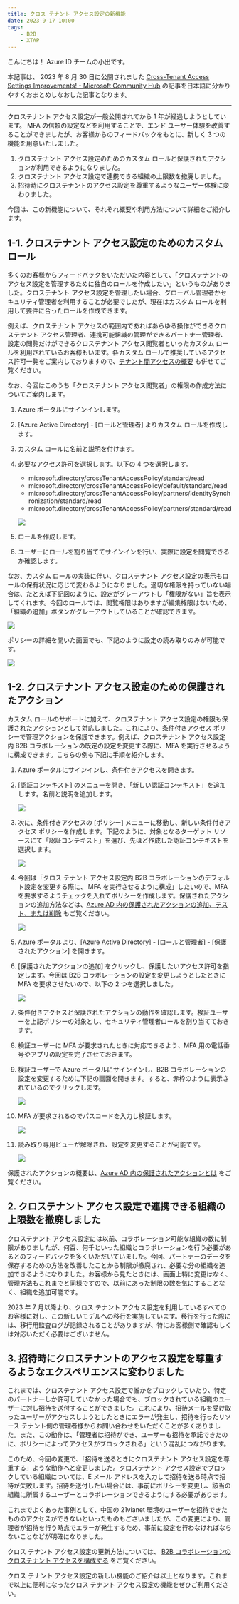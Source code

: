 ```yaml
---
title: クロス テナント アクセス設定の新機能
date: 2023-9-17 10:00
tags:
    - B2B
    - XTAP
---
```


こんにちは！ Azure ID チームの小出です。

本記事は、 2023 年 8 月 30 日に公開されました [Cross-Tenant Access Settings Improvements! - Microsoft Community Hub](https://techcommunity.microsoft.com/t5/microsoft-entra-azure-ad-blog/cross-tenant-access-settings-improvements/ba-p/3822036) の記事を日本語に分かりやすくおまとめしなおした記事となります。

----

クロステナント アクセス設定が一般公開されてから 1 年が経過しようとしています。 MFA の信頼の設定などを利用することで、エンド ユーザー体験を改善することができましたが、お客様からのフィードバックをもとに、新しく 3 つの機能を用意いたしました。

1. クロステナント アクセス設定のためのカスタム ロールと保護されたアクションが利用できるようになりました。
2. クロステナント アクセス設定で連携できる組織の上限数を撤廃しました。
3. 招待時にクロステナントのアクセス設定を尊重するようなユーザー体験に変わりました。

今回は、この新機能について、それぞれ概要や利用方法について詳細をご紹介します。

## 1-1. クロステナント アクセス設定のためのカスタム ロール

多くのお客様からフィードバックをいただいた内容として、「クロステナントのアクセス設定を管理するために独自のロールを作成したい」というものがありました。クロステナント アクセス設定を管理したい場合、グローバル管理者かセキュリティ管理者を利用することが必要でしたが、現在はカスタム ロールを利用して要件に合ったロールを作成できます。

例えば、クロステナント アクセスの範囲内であればあらゆる操作ができるクロステナント アクセス管理者、連携可能組織の管理ができるパートナー管理者、設定の閲覧だけができるクロステナント アクセス閲覧者といったカスタム ロールを利用されているお客様もいます。各カスタム ロールで推奨しているアクセス許可一覧をご案内しておりますので、[テナント間アクセスの概要](https://learn.microsoft.com/ja-jp/azure/active-directory/external-identities/cross-tenant-access-overview#custom-roles-for-managing-cross-tenant-access-settings) も併せてご覧ください。

なお、今回はこのうち「クロステナント アクセス閲覧者」の権限の作成方法についてご案内します。

1. Azure ポータルにサインインします。
2. [Azure Active Directory] - [ロールと管理者] よりカスタム ロールを作成します。
3. カスタム ロールに名前と説明を付けます。
4. 必要なアクセス許可を選択します。以下の 4 つを選択します。

    - microsoft.directory/crossTenantAccessPolicy/standard/read
    - microsoft.directory/crossTenantAccessPolicy/default/standard/read
    - microsoft.directory/crossTenantAccessPolicy/partners/identitySynchronization/standard/read
    - microsoft.directory/crossTenantAccessPolicy/partners/standard/read

    ![](./xtap-new-feature/xtap-new-feature1.png)

5. ロールを作成します。
6. ユーザーにロールを割り当ててサインインを行い、実際に設定を閲覧できるか確認します。

なお、カスタム ロールの実装に伴い、クロステナント アクセス設定の表示もロールの保有状況に応じて変わるようになりました。適切な権限を持っていない場合は、たとえば下記図のように、設定がグレーアウトし「権限がない」旨を表示してくれます。今回のロールでは、閲覧権限はありますが編集権限はないため、「組織の追加」ボタンがグレーアウトしていることが確認できます。

![](./xtap-new-feature/xtap-new-feature2.png)

ポリシーの詳細を開いた画面でも、下記のように設定の読み取りのみが可能です。

![](./xtap-new-feature/xtap-new-feature3.png)

## 1-2. クロステナント アクセス設定のための保護されたアクション

カスタム ロールのサポートに加えて、クロステナント アクセス設定の権限も保護されたアクションとして対応しました。これにより、条件付きアクセス ポリシーで管理アクションを保護できます。例えば、クロステナント アクセス設定内 B2B コラボレーションの既定の設定を変更する際に、MFA を実行させるように構成できます。こちらの例も下記に手順を紹介します。

1. Azure ポータルにサインインし、条件付きアクセスを開きます。
2. [認証コンテキスト] のメニューを開き、「新しい認証コンテキスト」を追加します。名前と説明を追加します。

    ![](./xtap-new-feature/xtap-new-feature4.png)

3. 次に、条件付きアクセスの [ポリシー] メニューに移動し、新しい条件付きアクセス ポリシーを作成します。下記のように、対象となるターゲット リソースにて「認証コンテキスト」を選び、先ほど作成した認証コンテキストを選択します。

    ![](./xtap-new-feature/xtap-new-feature5.png)

4. 今回は「クロス テナント アクセス設定内 B2B コラボレーションのデフォルト設定を変更する際に、 MFA を実行させるように構成」したいので、MFA を要求するようチェックを入れてポリシーを作成します。保護されたアクションの追加方法などは、[Azure AD 内の保護されたアクションの追加、テスト、または削除](https://learn.microsoft.com/ja-jp/azure/active-directory/roles/protected-actions-add) もご覧ください。 

    ![](./xtap-new-feature/xtap-new-feature6.png)

5. Azure ポータルより、[Azure Active Directory] - [ロールと管理者] - [保護されたアクション] を開きます。
6. [保護されたアクションの追加] をクリックし、保護したいアクセス許可を指定します。今回は B2B コラボレーションの設定を変更しようとしたときに MFA を要求させたいので、以下の 2 つを選択しました。

    ![](./xtap-new-feature/xtap-new-feature7.png)

7. 条件付きアクセスと保護されたアクションの動作を確認します。検証ユーザーを上記ポリシーの対象とし、セキュリティ管理者ロールを割り当てておきます。
8. 検証ユーザーに MFA が要求されたときに対応できるよう、MFA 用の電話番号やアプリの設定を完了させておきます。
9. 検証ユーザーで Azure ポータルにサインインし、B2B コラボレーションの設定を変更するために下記の画面を開きます。すると、赤枠のように表示されているのでクリックします。

    ![](./xtap-new-feature/xtap-new-feature8.png)

10. MFA が要求されるのでパスコードを入力し検証します。

    ![](./xtap-new-feature/xtap-new-feature9.png)

11. 読み取り専用ビューが解除され、設定を変更することが可能です。

    ![](./xtap-new-feature/xtap-new-feature10.png)

保護されたアクションの概要は、[Azure AD 内の保護されたアクションとは](https://learn.microsoft.com/ja-jp/azure/active-directory/roles/protected-actions-overview) をご覧ください。

## 2. クロステナント アクセス設定で連携できる組織の上限数を撤廃しました

クロステナント アクセス設定には以前、コラボレーション可能な組織の数に制限がありましたが、何百、何千といった組織とコラボレーションを行う必要があるとのフィードバックを多くいただいていました。今回、パートナーのデータを保存するための方法を改善したことから制限が撤廃され、必要な分の組織を追加できるようになりました。お客様から見たときには、画面上特に変更はなく、管理方法もこれまでと同様ですので、以前にあった制限の数を気にすることなく、組織を追加可能です。

2023 年 7 月以降より、クロス テナント アクセス設定を利用しているすべてのお客様に対し、この新しいモデルへの移行を実施しています。移行を行った際には、移行用監査ログが記録されることがありますが、特にお客様側で確認もしくは対応いただく必要はございません。

## 3. 招待時にクロステナントのアクセス設定を尊重するようなエクスペリエンスに変わりました

これまでは、クロステナント アクセス設定で誰かをブロックしていたり、特定のパートナーしか許可していなかった場合でも、ブロックされている組織のユーザーに対し招待を送付することができました。これにより、招待メールを受け取ったユーザーがアクセスしようとしたときにエラーが発生し、招待を行ったリソース テナント側の管理者様からお問い合わせをいただくことが多くありました。また、この動作は、「管理者は招待ができ、ユーザーも招待を承諾できたのに、ポリシーによってアクセスがブロックされる」という混乱につながります。

このため、今回の変更で、「招待を送るときにクロステナント アクセス設定を尊重する」ような動作へと変更しました。クロステナント アクセス設定でブロックしている組織については、E メール アドレスを入力して招待を送る時点で招待が失敗します。招待を送付したい場合には、事前にポリシーを変更し、該当の組織に所属するユーザーとコラボレーションできるようにする必要があります。

これまでよくあった事例として、中国の 21vianet 環境のユーザーを招待できたもののアクセスができないといったものもございましたが、この変更により、管理者が招待を行う時点でエラーが発生するため、事前に設定を行わなければならないことなどが明確になりました。

クロス テナント アクセス設定の更新方法については、 [B2B コラボレーションのクロステナント アクセスを構成する](https://learn.microsoft.com/ja-jp/azure/active-directory/external-identities/cross-tenant-access-settings-b2b-collaboration#before-you-begin) をご覧ください。

クロス テナント アクセス設定の新しい機能のご紹介は以上となります。これまで以上に便利になったクロス テナント アクセス設定の機能をぜひご利用ください。
